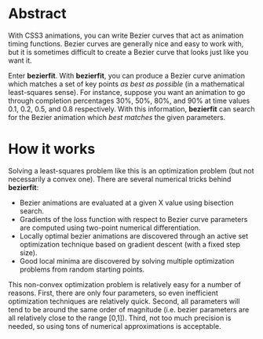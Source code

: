 # Abstract

With CSS3 animations, you can write Bezier curves that act as animation timing functions. Bezier curves are generally nice and easy to work with, but it is sometimes difficult to create a Bezier curve that looks just like you want it.

Enter **bezierfit**. With **bezierfit**, you can produce a Bezier curve animation which matches a set of key points *as best as possible* (in a mathematical least-squares sense). For instance, suppose you want an animation to go through completion percentages 30%, 50%, 80%, and 90% at time values 0.1, 0.2, 0.5, and 0.8 respectively. With this information, **bezierfit** can search for the Bezier animation which *best matches* the given parameters.

# How it works

Solving a least-squares problem like this is an optimization problem (but not necessarily a convex one). There are several numerical tricks behind **bezierfit**:

 * Bezier animations are evaluated at a given X value using bisection search.
 * Gradients of the loss function with respect to Bezier curve parameters are computed using two-point numerical differentiation.
 * Locally optimal bezier animations are discovered through an active set optimization technique based on gradient descent (with a fixed step size).
 * Good local minima are discovered by solving multiple optimization problems from random starting points.

This non-convex optimization problem is relatively easy for a number of reasons. First, there are only four parameters, so even inefficient optimization techniques are relatively quick. Second, all parameters will tend to be around the same order of magnitude (i.e. bezier parameters are all relatively close to the range [0,1]). Third, not too much precision is needed, so using tons of numerical approximations is acceptable.

